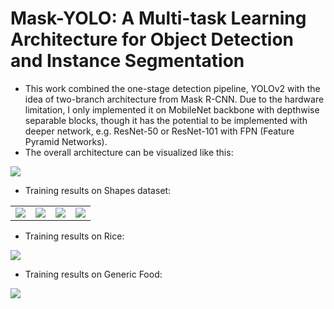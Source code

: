 # Mask-YOLO: A Multi-task Learning Architecture for Object Detection and Instance Segmentation

- This work combined the one-stage detection pipeline, YOLOv2 with the idea of two-branch architecture from Mask R-CNN. Due to the hardware limitation, I only implemented it on MobileNet backbone with depthwise separable blocks, though it has the potential to be implemented with deeper network, e.g. ResNet-50 or ResNet-101 with FPN (Feature Pyramid Networks).
- The overall architecture can be visualized like this: 

<img src="https://github.com/jianing-sun/Mask-YOLO/blob/master/asset/mask_yolo.png" />

- Training results on Shapes dataset:

<table sytle="border: 0px;">
<tr>

<td><img src="https://github.com/jianing-sun/Mask-YOLO/blob/master/asset/InferMaskYOLO-Shapes-Dec-28-16-29.png" ></td>

<td><img src="https://github.com/jianing-sun/Mask-YOLO/blob/master/asset/InferMaskYOLO-Shapes-Dec-28-16-31.png" ></td>

<td><img src="https://github.com/jianing-sun/Mask-YOLO/blob/master/asset/InferMaskYOLO-Shapes-Dec-28-16-32.png" ></td>
<td><img src="https://github.com/jianing-sun/Mask-YOLO/blob/master/asset/InferMaskYOLO-Shapes-Dec-28-16-33.png" ></td>
</tr>
</table>

- Training results on Rice:

<img src="https://github.com/jianing-sun/Mask-YOLO/blob/master/asset/InferMaskYOLO-Rice-Jan-02-15-32" widt="500px"/>

- Training results on Generic Food:

<img src="https://github.com/jianing-sun/Mask-YOLO/blob/master/asset/InferMaskYOLO-Food-Jan-06-19-45" widt="500px"/>

